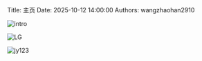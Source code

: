 Title: 主页
Date: 2025-10-12 14:00:00
Authors: wangzhaohan2910

![intro](https://cards.jerryz.com.cn/api?github=wangzhaohan2910&gitee=wangzhaohan2910&luogu=wangzhaohan2910&codeforces=wangzhaohan2910&csdn=wangzhaohan2910&img=1&date=2012-02-26&str=%E6%88%91%E7%9A%84%E7%94%9F%E6%97%A5&quote=%E6%B1%82%E5%85%B3%E6%B3%A8+%28%5Ev%5E%29&phone=19065355160&qq=350888531&email=wangcf3000%40sina.com&microsoft=wangcf3000%40sina.com&site=wangzhaohan2910.github.io)

![LG](https://api.jerryz.com.cn/about?id=629944&dark_mode=true)

![jy123](https://s2.loli.net/2025/03/04/dUP5eCch8t4zDZF.webp)
